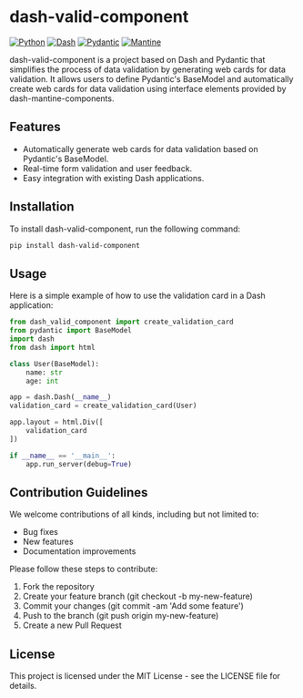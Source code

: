 
# dash-valid-component

[![Python](https://img.shields.io/badge/python-3.8%2B-blue.svg)](https://www.python.org/) 
[![Dash](https://img.shields.io/badge/dash-1.20%2B-green.svg)](https://dash.plotly.com/) 
[![Pydantic](https://img.shields.io/badge/pydantic-1.8%2B-yellow.svg)](https://pydantic-docs.helpmanual.io/) 
[![Mantine](https://img.shields.io/badge/mantine-1.0%2B-red.svg)](https://mantine.dev/)

dash-valid-component is a project based on Dash and Pydantic that simplifies the process of data validation by generating web cards for data validation. It allows users to define Pydantic's BaseModel and automatically create web cards for data validation using interface elements provided by dash-mantine-components.

## Features
- Automatically generate web cards for data validation based on Pydantic's BaseModel.
- Real-time form validation and user feedback.
- Easy integration with existing Dash applications.

## Installation
To install dash-valid-component, run the following command:
```bash
pip install dash-valid-component
```

## Usage
Here is a simple example of how to use the validation card in a Dash application:

```python
from dash_valid_component import create_validation_card
from pydantic import BaseModel
import dash
from dash import html

class User(BaseModel):
    name: str
    age: int

app = dash.Dash(__name__)
validation_card = create_validation_card(User)

app.layout = html.Div([
    validation_card
])

if __name__ == '__main__':
    app.run_server(debug=True)
```

## Contribution Guidelines
We welcome contributions of all kinds, including but not limited to:

- Bug fixes
- New features
- Documentation improvements

Please follow these steps to contribute:

1. Fork the repository
2. Create your feature branch (git checkout -b my-new-feature)
3. Commit your changes (git commit -am 'Add some feature')
4. Push to the branch (git push origin my-new-feature)
5. Create a new Pull Request

## License
This project is licensed under the MIT License - see the LICENSE file for details.
